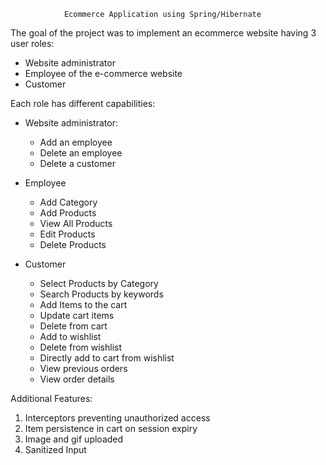                 Ecommerce Application using Spring/Hibernate

The goal of the project was to implement an ecommerce website having 3 user roles:

- Website administrator
- Employee of the e-commerce website
- Customer
                
Each role has different capabilities:

+ Website administrator:             
   + Add an employee
   + Delete an employee
   + Delete a customer
   
+ Employee
    + Add Category
    + Add Products
    + View All Products
    + Edit Products
    + Delete Products
    
+ Customer
    +	Select Products by Category
    +   Search Products by keywords
    +   Add Items to the cart
    +	Update cart items
    +   Delete from cart
    +	Add to wishlist
    +	Delete from wishlist
    +	Directly add to cart from wishlist
    +	View previous orders
    +	View order details


Additional Features:
1.	Interceptors preventing unauthorized access
2.	Item persistence in cart on session expiry
3.	Image and gif uploaded
4.	Sanitized Input   



    
    
                  
                
